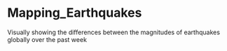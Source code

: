 # Mapping_Earthquakes
Visually showing the differences between the magnitudes of earthquakes globally over the past week
